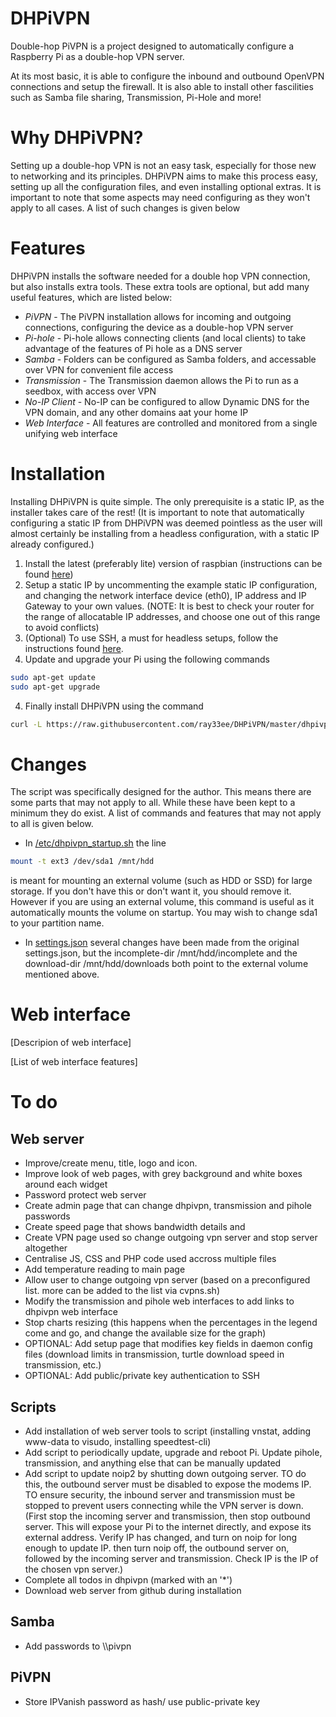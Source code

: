 # DHPiVPN

Double-hop PiVPN is a project designed to automatically configure a Raspberry Pi as a double-hop VPN server. 

At its most basic, it is able to configure the inbound and outbound OpenVPN connections and setup the firewall. It is also able to install other fascilities such as Samba file sharing, Transmission, Pi-Hole and more! 

# Why DHPiVPN?

Setting up a double-hop VPN is not an easy task, especially for those new to networking and its principles. DHPiVPN aims to make this process easy, setting up all the configuration files, and even installing optional extras. It is important to note that some aspects may need configuring as they won't apply to all cases. A list of such changes is given below

# Features

DHPiVPN installs the software needed for a double hop VPN connection, but also installs extra tools. These extra tools are optional, but add many useful features, which are listed below:

* *PiVPN* - The PiVPN installation allows for incoming and outgoing connections, configuring the device as a double-hop VPN server
* *Pi-hole* - Pi-hole allows connecting clients (and local clients) to take advantage of the features of Pi hole as a DNS server
* *Samba* - Folders can be configured as Samba folders, and accessable over VPN for convenient file access
* *Transmission* - The Transmission daemon allows the Pi to run as a seedbox, with access over VPN
* *No-IP Client* - No-IP can be configured to allow Dynamic DNS for the VPN domain, and any other domains aat your home IP
* *Web Interface* - All features are controlled and monitored from a single unifying web interface 

# Installation

Installing DHPiVPN is quite simple. The only prerequisite is a static IP, as the installer takes care of the rest! (It is important to note that automatically configuring a static IP from DHPiVPN was deemed pointless as the user will almost certainly be installing from a headless configuration, with a static IP already configured.)

1. Install the latest (preferably lite) version of raspbian (instructions can be found [here](https://www.raspberrypi.org/documentation/installation/installing-images/))
2. Setup a static IP by uncommenting the example static IP configuration, and changing the network interface device (eth0), IP address and IP Gateway to your own values. (NOTE: It is best to check your router for the range of allocatable IP addresses, and choose one out of this range to avoid conflicts)
3. (Optional) To use SSH, a must for headless setups, follow the instructions found [here](https://www.raspberrypi.org/documentation/remote-access/ssh/).
4. Update and upgrade your Pi using the following commands

```sh
sudo apt-get update
sudo apt-get upgrade
```

4. Finally install DHPiVPN using the command

```sh
curl -L https://raw.githubusercontent.com/ray33ee/DHPiVPN/master/dhpivpn.sh | bash
```

# Changes

The script was specifically designed for the author. This means there are some parts that may not apply to all. While these have been kept to a minimum they do exist. A list of commands and features that may not apply to all is given below.

* In [/etc/dhpivpn_startup.sh](https://raw.githubusercontent.com/ray33ee/DHPiVPN/master/dhpivpn_startup.sh) the line

```sh
mount -t ext3 /dev/sda1 /mnt/hdd
```

is meant for mounting an external volume (such as HDD or SSD) for large storage. If you don't have this or don't want it, you should remove it. However if you are using an external volume, this command is useful as it automatically mounts the volume on startup. You may wish to change sda1 to your partition name.

* In [settings.json](https://raw.githubusercontent.com/ray33ee/DHPiVPN/master/settings.json) several changes have been made from the original settings.json, but the incomplete-dir /mnt/hdd/incomplete and the download-dir /mnt/hdd/downloads both point to the external volume mentioned above.

# Web interface

[Descripion of web interface]

[List of web interface features] 

# To do

## Web server

* Improve/create menu, title, logo and icon. 
* Improve look of web pages, with grey background and white boxes around each widget
* Password protect web server
* Create admin page that can change dhpivpn, transmission and pihole passwords
* Create speed page that shows bandwidth details and
* Create VPN page used so change outgoing vpn server and stop server altogether 
* Centralise JS, CSS and PHP code used accross multiple files
* Add temperature reading to main page
* Allow user to change outgoing vpn server (based on a preconfigured list. more can be added to the list via cvpns.sh)
* Modify the transmission and pihole web interfaces to add links to dhpivpn web interface
* Stop charts resizing (this happens when the percentages in the legend come and go, and change the available size for the graph)
* OPTIONAL: Add setup page that modifies key fields in daemon config files (download limits in transmission, turtle download speed in transmission, etc.)
* OPTIONAL: Add public/private key authentication to SSH

## Scripts

* Add installation of web server tools to script (installing vnstat, adding www-data to visudo, installing speedtest-cli)
* Add script to periodically update, upgrade and reboot Pi. Update pihole, transmission, and anything else that can be manually updated
* Add script to update noip2 by shutting down outgoing server. TO do this, the outbound server must be disabled to expose the modems IP. TO ensure security, the inbound server and transmission must be stopped to prevent users connecting while the VPN server is down. (First stop the incoming server and transmission, then stop outbound server. This will expose your Pi to the internet directly, and expose its external address. Verify IP has changed, and turn on noip for long enough to update IP. then turn noip off, the outbound server on, followed by the incoming server and transmission. Check IP is the IP of the chosen vpn server.)
* Complete all todos in dhpivpn (marked with an '\*')
* Download web server from github during installation

## Samba

* Add passwords to \\\\pivpn 

## PiVPN

* Store IPVanish password as hash/ use public-private key
